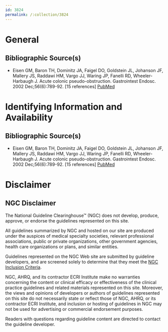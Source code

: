 ```yaml
---
id: 3824
permalink: /:collection/3824
---
```


# General

## Bibliographic Source(s)

- Eisen GM, Baron TH, Dominitz JA, Faigel DO, Goldstein JL, Johanson JF, Mallery JS, Raddawi HM, Vargo JJ, Waring JP, Fanelli RD, Wheeler-Harbaugh J. Acute colonic pseudo-obstruction. Gastrointest Endosc. 2002 Dec;56(6):789-92. [15 references] [ PubMed ](http://www.ncbi.nlm.nih.gov/entrez/query.fcgi?cmd=Retrieve&db=pubmed&dopt=Abstract&list_uids=12447286)

# Identifying Information and Availability

## Bibliographic Source(s)

- Eisen GM, Baron TH, Dominitz JA, Faigel DO, Goldstein JL, Johanson JF, Mallery JS, Raddawi HM, Vargo JJ, Waring JP, Fanelli RD, Wheeler-Harbaugh J. Acute colonic pseudo-obstruction. Gastrointest Endosc. 2002 Dec;56(6):789-92. [15 references] [ PubMed ](http://www.ncbi.nlm.nih.gov/entrez/query.fcgi?cmd=Retrieve&db=pubmed&dopt=Abstract&list_uids=12447286)

# Disclaimer

## NGC Disclaimer

The National Guideline Clearinghouse™ (NGC) does not develop, produce, approve, or endorse the guidelines represented on this site.

All guidelines summarized by NGC and hosted on our site are produced under the auspices of medical specialty societies, relevant professional associations, public or private organizations, other government agencies, health care organizations or plans, and similar entities.

Guidelines represented on the NGC Web site are submitted by guideline developers, and are screened solely to determine that they meet the [NGC Inclusion Criteria](/help-and-about/summaries/inclusion-criteria).

NGC, AHRQ, and its contractor ECRI Institute make no warranties concerning the content or clinical efficacy or effectiveness of the clinical practice guidelines and related materials represented on this site. Moreover, the views and opinions of developers or authors of guidelines represented on this site do not necessarily state or reflect those of NGC, AHRQ, or its contractor ECRI Institute, and inclusion or hosting of guidelines in NGC may not be used for advertising or commercial endorsement purposes.

Readers with questions regarding guideline content are directed to contact the guideline developer.

